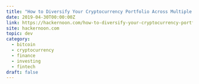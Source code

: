 ```yaml
---
title: "How to Diversify Your Cryptocurrency Portfolio Across Multiple Exchanges?"
date: 2019-04-30T00:00:00Z
link: https://hackernoon.com/how-to-diversify-your-cryptocurrency-portfolio-across-multiple-exchanges-78cd6aec07e9?source=rss----3a8144eabfe3---4
site: hackernoon.com
topic: dev
category:
  - bitcoin
  - cryptocurrency
  - finance
  - investing
  - fintech
draft: false
---
```

